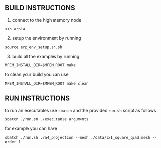 ## BUILD INSTRUCTIONS

1. connect to the high memory node

```
ssh erp14
```

2. setup the environment by running

```
source erp_env_setup.sh.sh
```

3. build all the examples by running

```
MFEM_INSTALL_DIR=$MFEM_ROOT make
```

to clean your build you can use
```
MFEM_INSTALL_DIR=$MFEM_ROOT make clean
```

## RUN INSTRUCTIONS

to run an executables use `sbatch` and the provided `run.sh` script as follows

```
sbatch ./run.sh ./executable arguments
```

for example you can have

```
sbatch ./run.sh ./a4_projection --mesh ./data/1x1_square_quad.mesh --order 1
```
